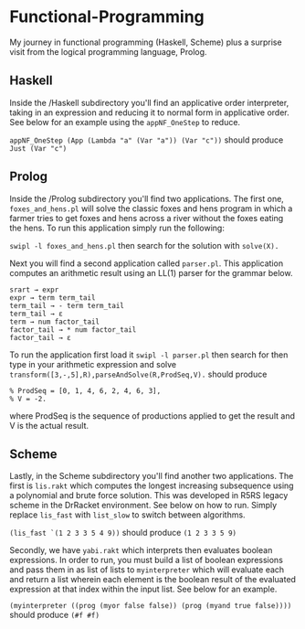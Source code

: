 # Functional-Programming
My journey in functional programming (Haskell, Scheme) plus a surprise visit from the logical programming language, Prolog.

## Haskell 

Inside the /Haskell subdirectory you'll find an applicative order interpreter, taking in an expression and reducing it to normal form in applicative order. See below for an example using the ```appNF_OneStep``` to reduce.

```appNF_OneStep (App (Lambda "a" (Var "a")) (Var "c"))``` should produce ```Just (Var "c")```

## Prolog

Inside the /Prolog subdirectory you'll find two applications. The first one, ```foxes_and_hens.pl``` will solve the classic foxes and hens program in which a farmer tries to get foxes and hens across a river without the foxes eating the hens. To run this application simply run the following: 

```swipl -l foxes_and_hens.pl``` then search for the solution with ```solve(X).```

Next you will find a second application called ```parser.pl```. This application computes an arithmetic result using an LL(1) parser for the grammar below. 

```
srart → expr
expr → term term_tail
term_tail → - term term_tail
term_tail → ε
term → num factor_tail
factor_tail → * num factor_tail
factor_tail → ε
```

To run the application first load it ```swipl -l parser.pl``` then search for then type in your arithmetic expression and solve ```transform([3,-,5],R),parseAndSolve(R,ProdSeq,V).``` should produce
```
% ProdSeq = [0, 1, 4, 6, 2, 4, 6, 3],
% V = -2.
```
where ProdSeq is the sequence of productions applied to get the result and V is the actual result.

## Scheme

Lastly, in the Scheme subdirectory you'll find another two applications. The first is ```lis.rakt``` which computes the longest increasing subsequence using a polynomial and brute force solution. This was developed in R5RS legacy scheme in the DrRacket environment. See below on how to run. Simply replace ```lis_fast``` with ```list_slow``` to switch between algorithms.

 ```(lis_fast `(1 2 3 3 5 4 9))``` should produce ```(1 2 3 3 5 9)```
 
 Secondly, we have ```yabi.rakt``` which interprets then evaluates boolean expressions. In order to run, you must build a list of boolean expressions and pass them in as list of lists to ```myinterpreter``` which will evaluate each and return a list wherein each element is the boolean result of the evaluated expression at that index within the input list. See below for an example.
 
```(myinterpreter ((prog (myor false false)) (prog (myand true false))))``` should produce ```(#f #f)```

